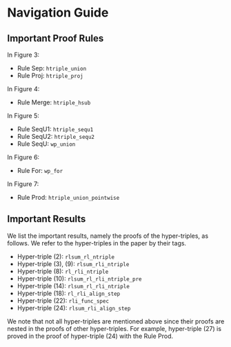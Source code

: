 # Navigation Guide



## Important Proof Rules

In Figure 3:
- Rule Sep: `htriple_union`
- Rule Proj: `htriple_proj`

In Figure 4:
- Rule Merge: `htriple_hsub`

In Figure 5:
- Rule SeqU1: `htriple_sequ1`
- Rule SeqU2: `htriple_sequ2`
- Rule SeqU: `wp_union`

In Figure 6:
- Rule For: `wp_for`

In Figure 7:
- Rule Prod: `htriple_union_pointwise`

## Important Results

We list the important results, namely the proofs of the hyper-triples, as follows. We refer to the hyper-triples in the paper by their tags. 
- Hyper-triple (2): `rlsum_rl_ntriple`
- Hyper-triple (3), (9): `rlsum_rli_ntriple`
- Hyper-triple (8): `rl_rli_ntriple`
- Hyper-triple (10): `rlsum_rl_rli_ntriple_pre`
- Hyper-triple (14): `rlsum_rl_rli_ntriple`
- Hyper-triple (18): `rl_rli_align_step`
- Hyper-triple (22): `rli_func_spec`
- Hyper-triple (24): `rlsum_rli_align_step`

We note that not all hyper-triples are mentioned above since their proofs are nested in the proofs of other hyper-triples. For example, hyper-triple (27) is proved in the proof of hyper-triple (24) with the Rule Prod. 
